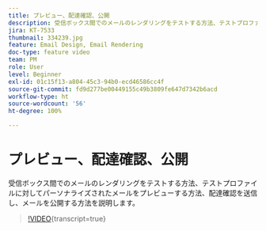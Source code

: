 ```yaml
---
title: プレビュー、配達確認、公開
description: 受信ボックス間でのメールのレンダリングをテストする方法、テストプロファイルに対してパーソナライズされたメールをプレビューする方法、配達確認を送信し、メールを公開する方法を説明します。
jira: KT-7533
thumbnail: 334239.jpg
feature: Email Design, Email Rendering
doc-type: feature video
team: PM
role: User
level: Beginner
exl-id: 01c15f13-a804-45c3-94b0-ecd46586cc4f
source-git-commit: fd9d277be00449155c49b3809fe647d7342b6acd
workflow-type: ht
source-wordcount: '56'
ht-degree: 100%

---
```


# プレビュー、配達確認、公開

受信ボックス間でのメールのレンダリングをテストする方法、テストプロファイルに対してパーソナライズされたメールをプレビューする方法、配達確認を送信し、メールを公開する方法を説明します。

>[!VIDEO](https://video.tv.adobe.com/v/334239?quality=12&learn=on){transcript=true}
